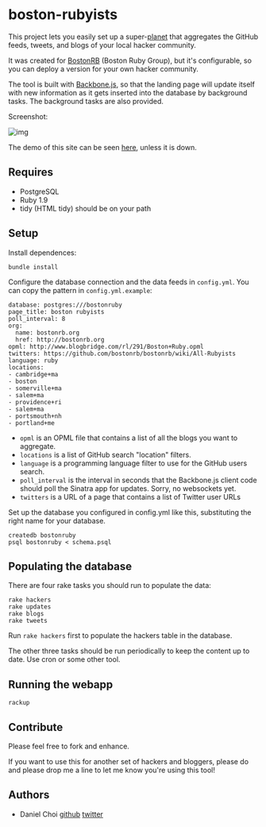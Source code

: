 # boston-rubyists

This project lets you easily set up a super-[planet][planet] that aggregates the GitHub feeds, 
tweets, and blogs of your local hacker community. 

It was created for [BostonRB][bostonrb] (Boston Ruby Group), but it's
configurable, so you can deploy a version for your own hacker community.

The tool is built with [Backbone.js][backbone], so that the landing page will
update itself with new information as it gets inserted into the database by
background tasks. The background tasks are also provided.

[planet]:http://en.wikipedia.org/wiki/Planet_%28software%29
[bostonrb]:http://bostonrb.org/
[backbone]:http://documentcloud.github.com/backbone/


Screenshot:

![img](https://github.com/danchoi/boston-rubyists/raw/master/screenshots/screen2.png)

The demo of this site can be seen [here][demo], unless it is down.

[demo]:http://poddb.com:9292

## Requires

* PostgreSQL
* Ruby 1.9
* tidy (HTML tidy) should be on your path

## Setup

Install dependences:

    bundle install

Configure the database connection and the data feeds in `config.yml`. You can
copy the pattern in `config.yml.example`:

    database: postgres:///bostonruby
    page_title: boston rubyists
    poll_interval: 8 
    org: 
      name: bostonrb.org
      href: http://bostonrb.org
    opml: http://www.blogbridge.com/rl/291/Boston+Ruby.opml
    twitters: https://github.com/bostonrb/bostonrb/wiki/All-Rubyists
    language: ruby
    locations: 
    - cambridge+ma 
    - boston 
    - somerville+ma 
    - salem+ma 
    - providence+ri 
    - salem+ma 
    - portsmouth+nh 
    - portland+me

* `opml` is an OPML file that contains a list of all the blogs you want to aggregate.
* `locations` is a list of GitHub search "location" filters.
* `language` is a programming language filter to use for the GitHub users search.
* `poll_interval` is the interval in seconds that the Backbone.js client code should poll the Sinatra app for updates. Sorry, no websockets yet.
* `twitters` is a URL of a page that contains a list of Twitter user URLs

Set up the database you configured in config.yml like this, substituting the 
right name for your database.

    createdb bostonruby
    psql bostonruby < schema.psql

## Populating the database

There are four rake tasks you should run to populate the data:

    rake hackers
    rake updates
    rake blogs
    rake tweets

Run `rake hackers` first to populate the hackers table in the database.

The other three tasks should be run periodically to keep the content up to date. Use cron or 
some other tool.

## Running the webapp

    rackup


## Contribute

Please feel free to fork and enhance.

If you want to use this for another set of hackers and bloggers, please do and
please drop me a line to let me know you're using this tool!


## Authors

* Daniel Choi [github](https://github.com/danchoi) [twitter](http://twitter.com/danchoi)
